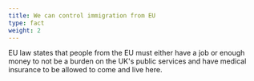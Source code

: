 ```yaml
---
title: We can control immigration from EU
type: fact
weight: 2
---
```


EU law states that people from the EU must either have a job or enough money to not be a burden on the UK's public services and have medical insurance to be allowed to come and live here.
